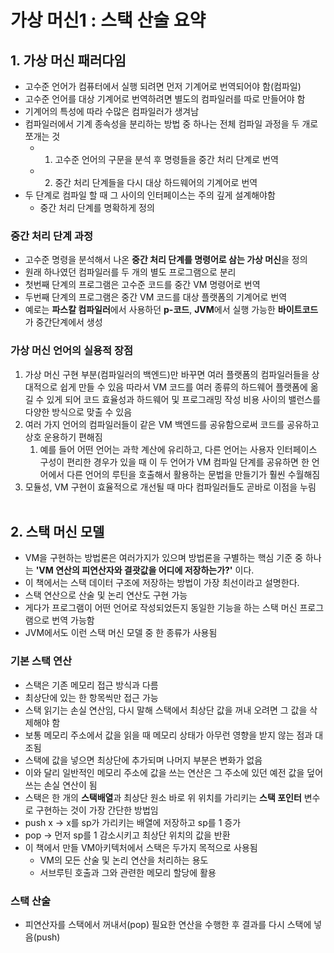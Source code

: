 # 가상 머신1 : 스택 산술 요약

## 1. 가상 머신 패러다임
- 고수준 언어가 컴퓨터에서 실행 되려면 먼저 기계어로 번역되어야 함(컴파일)
- 고수준 언어를 대상 기계어로 번역하려면 별도의 컴파일러를 따로 만들어야 함
- 기계어의 특성에 따라 수많은 컴파일러가 생겨남
- 컴파일러에서 기계 종속성을 분리하는 방법 중 하나는 전체 컴파일 과정을 두 개로 쪼개는 것
  - 1) 고수준 언어의 구문을 분석 후 명령들을 중간 처리 단계로 번역
  - 2) 중간 처리 단계들을 다시 대상 하드웨어의 기계어로 번역
- 두 단계로 컴파일 할 때 그 사이의 인터페이스는 주의 깊게 설계해야함
  - 중간 처리 단계를 명확하게 정의

### 중간 처리 단계 과정
- 고수준 명령을 분석해서 나온 **중간 처리 단계를 명령어로 삼는 가상 머신**을 정의
- 원래 하나였던 컴파일러를 두 개의 별도 프로그램으로 분리
- 첫번째 단계의 프로그램은 고수준 코드를 중간 VM 명령어로 번역
- 두번째 단계의 프로그램은 중간 VM 코드를 대상 플랫폼의 기계어로 번역
- 예로는 **파스칼 컴파일러**에서 사용하던 **p-코드**, **JVM**에서 실행 가능한 **바이트코드**가 중간단계에서 생성

### 가상 머신 언어의 실용적 장점
1. 가상 머신 구현 부분(컴파일러의 백엔드)만 바꾸면 여러 플랫폼의 컴파일러들을 상대적으로 쉽게 만들 수 있음 따라서 VM 코드를 여러 종류의 하드웨어 플랫폼에 옮길 수 있게 되어 코드 효율성과 하드웨어 및 프로그래밍 작성 비용 사이의 밸런스를 다양한 방식으로 맞출 수 있음
2. 여러 가지 언어의 컴파일러들이 같은 VM 백엔드를 공유함으로써 코드를 공유하고 상호 운용하기 편해짐
   1. 예를 들어 어떤 언어는 과학 계산에 유리하고, 다른 언어는 사용자 인터페이스 구성이 편리한 경우가 있을 때 이 두 언어가 VM 컴파일 단계를 공유하면 한 언어에서 다른 언어의 루틴을 호출해서 활용하는 문법을 만들기가 훨씬 수월해짐
3. 모듈성, VM 구현이 효율적으로 개선될 때 마다 컴파일러들도 곧바로 이점을 누림
</br></br>

## 2. 스택 머신 모델
- VM을 구현하는 방법론은 여러가지가 있으며 방법론을 구별하는 핵심 기준 중 하나는 **'VM 연산의 피연산자와 결괏값을 어디에 저장하는가?'** 이다.
- 이 책에서는 스택 데이터 구조에 저장하는 방법이 가장 최선이라고 설명한다.
- 스택 연산으로 산술 및 논리 연산도 구현 가능
- 게다가 프로그램이 어떤 언어로 작성되었든지 동일한 기능을 하는 스택 머신 프로그램으로 번역 가능함
- JVM에서도 이런 스택 머신 모델 중 한 종류가 사용됨

### 기본 스택 연산
- 스택은 기존 메모리 접근 방식과 다름
- 최상단에 있는 한 항목씩만 접근 가능
- 스택 읽기는 손실 연산임, 다시 말해 스택에서 최상단 값을 꺼내 오려면 그 값을 삭제해야 함
- 보통 메모리 주소에서 값을 읽을 때 메모리 상태가 아무런 영향을 받지 않는 점과 대조됨
- 스택에 값을 넣으면 최상단에 추가되며 나머지 부분은 변화가 없음
- 이와 달리 일반적인 메모리 주소에 값을 쓰는 연산은 그 주소에 있던 예전 값을 덮어쓰는 손실 연산이 됨
- 스택은 한 개의 **스택배열**과 최상단 원소 바로 위 위치를 가리키는 **스택 포인터** 변수로 구현하는 것이 가장 간단한 방법임
- push x -> x를 sp가 가리키는 배열에 저장하고 sp를 1 증가
- pop -> 먼저 sp를 1 감소시키고 최상단 위치의 값을 반환
- 이 책에서 만들 VM아키텍처에서 스택은 두가지 목적으로 사용됨
  - VM의 모든 산술 및 논리 연산을 처리하는 용도
  - 서브루틴 호출과 그와 관련한 메모리 할당에 활용

### 스택 산술
- 피연산자를 스택에서 꺼내서(pop) 필요한 연산을 수행한 후 결과를 다시 스택에 넣음(push)